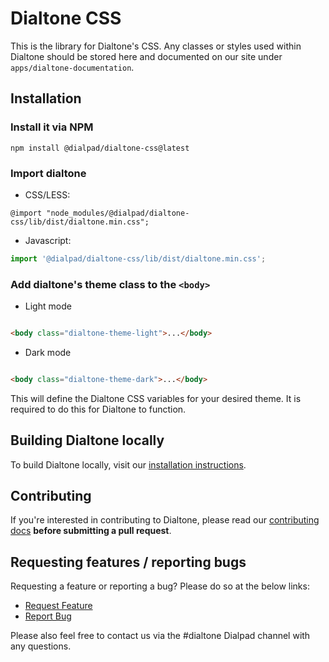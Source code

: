 # Dialtone CSS

This is the library for Dialtone's CSS. Any classes or styles used within Dialtone should
be stored here and documented on our site under `apps/dialtone-documentation`.

## Installation

### Install it via NPM

```shell
npm install @dialpad/dialtone-css@latest
```

### Import dialtone

- CSS/LESS:

```less
@import "node_modules/@dialpad/dialtone-css/lib/dist/dialtone.min.css";
```

- Javascript:

```js
import '@dialpad/dialtone-css/lib/dist/dialtone.min.css';
```

### Add dialtone's theme class to the `<body>`

- Light mode

```html

<body class="dialtone-theme-light">...</body>
```

- Dark mode

```html

<body class="dialtone-theme-dark">...</body>
```

This will define the Dialtone CSS variables for your desired theme.
It is required to do this for Dialtone to function.

## Building Dialtone locally

To build Dialtone locally, visit
our [installation instructions](https://dialtone.dialpad.com/guides/getting-started/#build-dialtone-locally).

## Contributing

If you're interested in contributing to Dialtone, please read our [contributing docs](.github/CONTRIBUTING.md) **before
submitting a pull request**.

## Requesting features / reporting bugs

Requesting a feature or reporting a bug? Please do so at the below links:

- [Request Feature](https://dialpad.atlassian.net/secure/CreateIssue.jspa?issuetype=10975&pid=12508)
- [Report Bug](https://dialpad.atlassian.net/secure/CreateIssue.jspa?issuetype=1&pid=12508)

Please also feel free to contact us via the #dialtone Dialpad channel with any questions.
